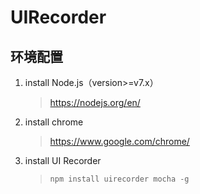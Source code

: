 # UIRecorder #
## 环境配置 ##
1. install Node.js（version>=v7.x）
	> https://nodejs.org/en/
2. install chrome
	> https://www.google.com/chrome/
3. install UI Recorder
	> `npm install uirecorder mocha -g`